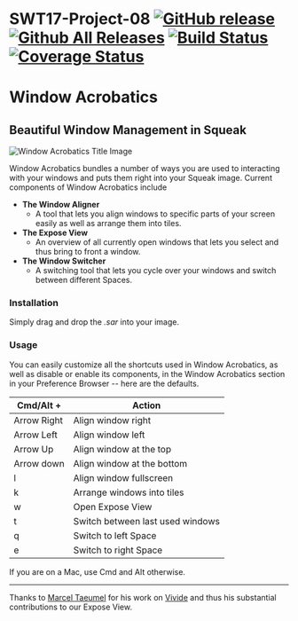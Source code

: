 # SWT17-Project-08  [![GitHub release](https://img.shields.io/github/release/HPI-SWA-Teaching/SWT17-Project-08.svg?label=small%20release&maxAge=0)](https://github.com/HPI-SWA-Teaching/SWT17-Project-08/releases/latest)  [![Github All Releases](https://img.shields.io/github/downloads/HPI-SWA-Teaching/SWT17-Project-08/total.svg?maxAge=0)](https://github.com/HPI-SWA-Teaching/SWT17-Project-08/releases/latest)  [![Build Status ](https://travis-ci.org/HPI-SWA-Teaching/SWT17-Project-08.svg?branch=master)](https://travis-ci.org/HPI-SWA-Teaching/SWT17-Project-08) [![ Coverage Status](https://coveralls.io/repos/github/HPI-SWA-Teaching/SWT17-Project-08/badge.svg?branch=master)](https://coveralls.io/github/HPI-SWA-Teaching/SWT17-Project-08?branch=master)

# Window Acrobatics

## Beautiful Window Management in Squeak

![Window Acrobatics Title Image](https://user-images.githubusercontent.com/9486619/27054536-8e151cbe-4fc1-11e7-84b3-dae4c9b4b825.png)

Window Acrobatics bundles a number of ways you are used to interacting with your windows and puts them right into your Squeak image.
Current components of Window Acrobatics include

* __The Window Aligner__
  * A tool that lets you align windows to specific parts of your screen easily as well as arrange them into tiles.
* __The Expose View__
  * An overview of all currently open windows that lets you select and thus bring to front a window.
* __The Window Switcher__
  * A switching tool that lets you cycle over your windows and switch between different Spaces.

### Installation
Simply drag and drop the *.sar* into your image.

### Usage

You can easily customize all the shortcuts used in Window Acrobatics, as well as disable or enable its components, in the Window Acrobatics section in your Preference Browser -- here are the defaults. 

| Cmd/Alt +     | Action            |
|-------------|-------------------|
| Arrow Right | Align window right    |
| Arrow Left    | Align window left   |
| Arrow Up    | Align window at the top      |
| Arrow down  | Align window at the bottom     |
| l | Align window fullscreen      |
| k | Arrange windows into tiles     | 
| w  | Open Expose View      |
| t       | Switch between last used windows |
| q       | Switch to left Space |
| e       | Switch to right Space |

If you are on a Mac, use Cmd and Alt otherwise.

-----

Thanks to [Marcel Taeumel](https://github.com/marceltaeumel) for his work on [Vivide](https://github.com/hpi-swa/vivide) and thus his substantial contributions to our Expose View.
